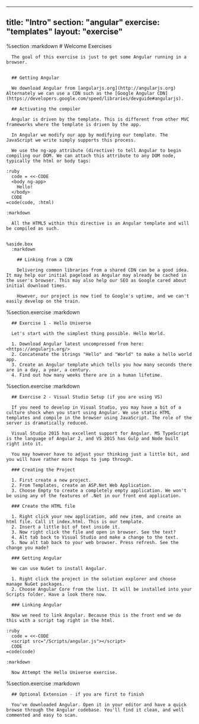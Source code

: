 ---
  title: "Intro"
  section: "angular"
  exercise: "templates"
  layout: "exercise"
  ---
  
  
  %section
    :markdown
      # Welcome Exercises
  
      The goal of this exercise is just to get some Angular running in a browser.
  
  
      ## Getting Angular
  
      We download Angular from [angularjs.org](http://angularjs.org) Alternately we can use a CDN such as the [Google Angular CDN](https://developers.google.com/speed/libraries/devguide#angularjs).
  
      ## Activating the compiler
  
      Angular is driven by the template. This is different from other MVC frameworks where the template is driven by the app.
  
      In Angular we modify our app by modifying our template. The JavaScript we write simply supports this process.
  
      We use the ng-app attribute (directive) to tell Angular to begin compiling our DOM. We can attach this attribute to any DOM node, typically the html or body tags:
  
    :ruby
      code = <<-CODE
      <body ng-app>
        Hello!
      </body>
      CODE
    =code(code, :html)
  
    :markdown
  
      All the HTML5 within this directive is an Angular template and will be compiled as such.
  
  
    %aside.box
      :markdown
  
        ## Linking from a CDN
  
        Delivering common libraries from a shared CDN can be a good idea. It may help our initial pageload as Angular may already be cached in the user's browser. This may also help our SEO as Google cared about initial download times.
  
        However, our project is now tied to Google's uptime, and we can't easily develop on the train.
  
  %section.exercise
    :markdown
  
      ## Exercise 1 - Hello Universe
  
      Let's start with the simplest thing possible. Hello World.
  
      1. Download Angular latest uncompressed from here: <https://angularjs.org/>
      2. Concatenate the strings "Hello" and "World" to make a hello world app.
      3. Create an Angular template which tells you how many seconds there are in a day, a year, a century.
      4. Find out how many weeks there are in a human lifetime.
  
  %section.exercise
    :markdown
  
      ## Exercise 2 - Visual Studio Setup (if you are using VS)
  
      If you need to develop in Visual Studio, you may have a bit of a culture shock when you start using Angular. We use static HTML templates and compile in the browser using JavaScript. The role of the server is dramatically reduced.
  
      Visual Studio 2015 has excellent support for Angular. MS TypeScript is the language of Angular 2, and VS 2015 has Gulp and Node built right into it.
  
      You may however have to adjust your thinking just a little bit, and you will have rather more hoops to jump through.
  
      ### Creating the Project
  
      1. First create a new project.
      2. From Templates, create an ASP.Net Web Application.
      3. Choose Empty to create a completely empty application. We won't be using any of the features of .Net in our front end application.
  
      ### Create the HTML file
  
      1. Right click your new application, add new item, and create an html file. Call it index.html. This is our template.
      2. Insert a little bit of text inside it.
      3. Now right click the file and open in browser. See the text?
      4. Alt tab back to Visual Studio and make a change to the text.
      5. Now alt tab back to your web browser. Press refresh. See the change you made?
  
      ### Getting Angular
  
      We can use NuGet to install Angular.
  
      1. Right click the project in the solution explorer and choose manage NuGet packages.
      2. Choose Angular Core from the list. It will be installed into your Scripts folder. Have a look there now.
  
      ### Linking Angular
  
      Now we need to link Angular. Because this is the front end we do this with a script tag right in the html.
  
    :ruby
      code = <<-CODE
      <script src="/Scripts/angular.js"></script>
      CODE
    =code(code)
  
    :markdown
  
      Now Attempt the Hello Universe exercise.
  
  
  %section.exercise
    :markdown
  
      ## Optional Extension - if you are first to finish
  
      You've downloaded Angular. Open it in your editor and have a quick browse through the Angular codebase. You'll find it clean, and well commented and easy to scan.
  